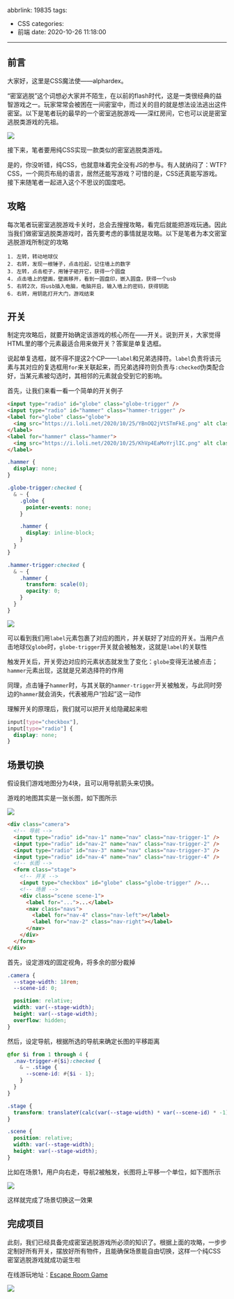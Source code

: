 abbrlink: 19835
tags:
  - CSS
categories:
  - 前端
date: 2020-10-26 11:18:00
---
## 前言

大家好，这里是CSS魔法使——alphardex。

“密室逃脱”这个词想必大家并不陌生，在以前的flash时代，这是一类很经典的益智游戏之一。玩家常常会被困在一间密室中，而过关的目的就是想法设法逃出这件密室。以下是笔者玩的最早的一个密室逃脱游戏——深红房间，它也可以说是密室逃脱类游戏的先祖。

![](https://i.loli.net/2020/10/26/hxYi8IbmvDRwKHa.jpg)

接下来，笔者要用纯CSS实现一款类似的密室逃脱类游戏。

是的，你没听错，纯CSS，也就意味着完全没有JS的参与。有人就纳闷了：WTF?CSS，一个网页布局的语言，居然还能写游戏？可惜的是，CSS还真能写游戏。接下来随笔者一起进入这个不思议的国度吧。

<!--more-->

## 攻略

每次笔者玩密室逃脱游戏卡关时，总会去搜搜攻略，看完后就能把游戏玩通。因此当我们做密室逃脱类游戏时，首先要考虑的事情就是攻略。以下是笔者为本文密室逃脱游戏所制定的攻略

```
1. 左转，转动地球仪
2. 右转，发现一根锤子，点击捡起，记住墙上的数字
3. 左转，点击柜子，用锤子砸开它，获得一个圆盘
4. 点击墙上的壁画，壁画移开，看到一圆盘印，嵌入圆盘，获得一个usb
5. 右转2次，将usb插入电脑，电脑开启，输入墙上的密码，获得钥匙
6. 右转，用钥匙打开大门，游戏结束
```

## 开关

制定完攻略后，就要开始确定该游戏的核心所在——开关。说到开关，大家觉得HTML里的哪个元素最适合用来做开关？答案是单复选框。

说起单复选框，就不得不提这2个CP——`label`和兄弟选择符。`label`负责将该元素与其对应的复选框用`for`来关联起来，而兄弟选择符则负责与`:checked`伪类配合好，当某元素被勾选时，其相邻的元素就会受到它的影响。

首先，让我们来看一看一个简单的开关例子

```html
<input type="radio" id="globe" class="globe-trigger" />
<input type="radio" id="hammer" class="hammer-trigger" />
<label for="globe" class="globe">
  <img src="https://i.loli.net/2020/10/25/YBnOQ2jVtSTmFkE.png" alt class="w-8" />
</label>
<label for="hammer" class="hammer">
  <img src="https://i.loli.net/2020/10/25/KhVp4EaMoYrjlIC.png" alt class="w-6" />
</label>
```

```scss
.hammer {
  display: none;
}

.globe-trigger:checked {
  & ~ {
    .globe {
      pointer-events: none;
    }

    .hammer {
      display: inline-block;
    }
  }
}

.hammer-trigger:checked {
  & ~ {
    .hammer {
      transform: scale(0);
      opacity: 0;
    }
  }
}
```

![](https://i.loli.net/2020/10/26/5eB4axnul7SovtK.gif)

可以看到我们用`label`元素包裹了对应的图片，并关联好了对应的开关。当用户点击地球仪`globe`时，`globe-trigger`开关就会被触发，这就是`label`的关联性

触发开关后，开关旁边对应的元素状态就发生了变化：`globe`变得无法被点击；`hammer`元素出现，这就是兄弟选择符的作用

同理，点击锤子`hammer`时，与其关联的`hammer-trigger`开关被触发，与此同时旁边的`hammer`就会消失，代表被用户“捡起”这一动作

理解开关的原理后，我们就可以把开关给隐藏起来啦

```scss
input[type="checkbox"],
input[type="radio"] {
  display: none;
}
```

## 场景切换

假设我们游戏地图分为4块，且可以用导航箭头来切换。

游戏的地图其实是一张长图，如下图所示

![](https://i.loli.net/2020/10/26/lhypFBrKeZaSxHu.png)

```html
<div class="camera">
  <!-- 导航 -->
  <input type="radio" id="nav-1" name="nav" class="nav-trigger-1" />
  <input type="radio" id="nav-2" name="nav" class="nav-trigger-2" />
  <input type="radio" id="nav-3" name="nav" class="nav-trigger-3" />
  <input type="radio" id="nav-4" name="nav" class="nav-trigger-4" />
  <!-- 长图 -->
  <form class="stage">
    <!-- 开关 -->
    <input type="checkbox" id="globe" class="globe-trigger" />...
    <!-- 场景 -->
    <div class="scene scene-1">
      <label for="...">...</label>
      <nav class="navs">
        <label for="nav-4" class="nav-left"></label>
        <label for="nav-2" class="nav-right"></label>
      </nav>
    </div>
  </form>
</div>
```

首先，设定游戏的固定视角，将多余的部分裁掉

```scss
.camera {
  --stage-width: 18rem;
  --scene-id: 0;

  position: relative;
  width: var(--stage-width);
  height: var(--stage-width);
  overflow: hidden;
}
```

然后，设定导航，根据所选的导航来确定长图的平移距离

```scss
@for $i from 1 through 4 {
  .nav-trigger-#{$i}:checked {
    & ~ .stage {
      --scene-id: #{$i - 1};
    }
  }
}

.stage {
  transform: translateY(calc(var(--stage-width) * var(--scene-id) * -1));
}

.scene {
  position: relative;
  width: var(--stage-width);
  height: var(--stage-width);
}
```

比如在场景1，用户向右走，导航2被触发，长图将上平移一个单位，如下图所示

![](https://i.loli.net/2020/10/26/xtp5gihWOHvKj1F.png)

这样就完成了场景切换这一效果

## 完成项目

此刻，我们已经具备完成密室逃脱游戏所必须的知识了。根据上面的攻略，一步步定制好所有开关，摆放好所有物件，且能确保场景能自由切换，这样一个纯CSS密室逃脱游戏就成功诞生啦

在线游玩地址：[Escape Room Game](https://codepen.io/alphardex/full/GRqWRyB)

![](https://i.loli.net/2020/10/26/FmuoR9zbxdp4s7X.gif)